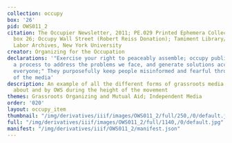 ```yaml
---
collection: occupy
box: '26'
pid: OWS011_2
citation: The Occupier Newsletter, 2011; PE.029 Printed Ephemera Collection on Subjects;
  box 26; Occupy Wall Street (Robert Reiss Donation); Tamiment Library/Robert F. Wagner
  Labor Archives, New York University
creator: Organizing for the Occupation
declarations: '"Exercise your right to peaceably assemble; occupy public space;  create
  a process to address the problems we face, and generate solutions accessible to
  everyone;" They purposefully keep people misinformed and fearful through their control
  of the media'
description: An example of all the different forms of grassroots media that circulated
  about and by OWS during the height of the movement
themes: Grassroots Organizing and Mutual Aid; Independent Media
order: '020'
layout: occupy_item
thumbnail: "/img/derivatives/iiif/images/OWS011_2/full/250,/0/default.jpg"
full: "/img/derivatives/iiif/images/OWS011_2/full/1140,/0/default.jpg"
manifest: "/img/derivatives/iiif/OWS011_2/manifest.json"
---
```

